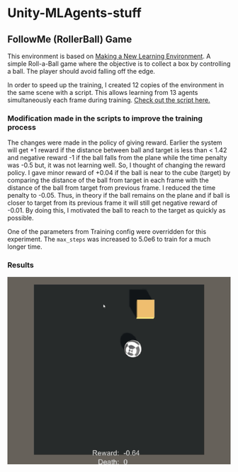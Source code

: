 # Unity-MLAgents-stuff

## FollowMe (RollerBall) Game

This environment is based on [Making a New Learning Environment](https://github.com/Unity-Technologies/ml-agents/blob/master/docs/Learning-Environment-Create-New.md). A simple Roll-a-Ball game where the objective is to collect a box by controlling a ball. The player should avoid falling off the edge.

In order to speed up the training, I created 12 copies of the environment in the same scene with a script. This allows learning from 13 agents simultaneously each frame during training. [Check out the script here.](./FollowMe/Assets/Scripts/EnvironmentCloner.cs)

### Modification made in the scripts to improve the training process
The changes were made in the policy of giving reward. Earlier the system will get +1 reward if the distance between ball and target is less than < 1.42 and negative reward -1 if the ball falls from the plane while the time penalty was -0.5 but, it was not learning well. So, I thought of changing the reward policy. I gave minor reward of +0.04 if the ball is near to the cube (target) by comparing the distance of the ball from target in each frame with the distance of the ball from target from previous frame. I reduced the time penalty to -0.05. Thus, in theory if the ball remains on the plane and if ball is closer to target from its previous frame it will still get negative reward of -0.01. By doing this, I motivated the ball to reach to the target as quickly as possible.

One of the parameters from Training config were overridden for this experiment. The `max_steps` was increased to 5.0e6 to train for a much longer time.


### Results

![Alt](./FollowMe/images/playtest.gif "Record of agent performance after final training")
